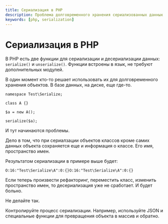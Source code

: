 ```yaml
---
title: Сериализация в PHP
description: Проблема долговременного хранения сериализованных данных
keywords: [php, serialization]
---
```


# Сериализация в PHP

В PHP есть две функции для сериализации и десериализации данных:
`serialize()` и `unserialize()`. Функции встроены в язык,
не требуют дополнительных модулей.

В один момент кто-то решает использовать их для долговременного
хранения объектов. В базе данных, на диске, еще где-то.

```
namespace Test\Serialize;

class A {}

$a = new A();

serialize($a);
```

И тут начинаются проблемы.

Дело в том, что при сериалзации объектов классов кроме самих данных
объекта сохраняется еще и информация о классе. Его имя, пространство имен.

Результатом сериализации в примере выше будет:

```
O:16:"Test\Serialize\A":0:{}O:16:"Test\Serialize\A":0:{}
```

Если теперь произвести рефакторинг, переместить класс,
изменить пространство имен, то десериализация уже не сработает.
И будет больно.

Не делайте так.

Контролируйте процесс сериализации. Например, используйте JSON и специальные
функции для превращения объекта в массив и обратно.
